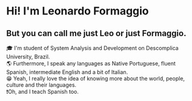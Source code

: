 <h1>Hi! I'm Leonardo Formaggio</h1>
<h2>But you can call me just <strong>Leo</strong> or just <strong>Formaggio</strong>.</h2>
<p>🎓 I'm student of System Analysis and Development on Descomplica University, Brazil.</br>
🌎 Furthermore, I speak any languages as Native Portuguese, fluent Spanish, intermediate English and a bit of Italian.</br>
😁 Yeah, I really love the idea of knowing more about the world, people, culture and their languages.</br>
❗Oh, and I teach Spanish too.</p>
